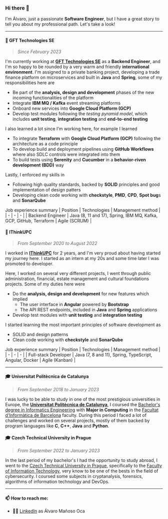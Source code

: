 ### Hi there 👋
I'm Álvaro, just a passionate **Software Engineer**, but I have a great story to tell you about my professional path. Let's take a look!

***

#### 🏢 GFT Technologies SE
> *Since February 2023*

I'm currently working at [**GFT Technologies SE**](https://www.gft.com/) as a **Backend Engineer**, and I'm so happy to be rounded by a very warm and friendly **international environment**. I'm assigned to a private banking project, developing a trade finance platform on microservices and built in **Java** and **Spring**, some of my responsibilities here are
- Be part of the **analysis, design and development** phases of the new incoming functionalities of the platform
- Integrate **IBM MQ / Kafka** event streaming platforms
- Onboard new services into **Google Cloud Platform (GCP)** 
- Develop test modules following the *testing pyramid model*, which includes **unit testing**, **integration testing** and **end-to-end testing**

I also learned a lot since I'm working here, for example I learned
- To integrate **Terraform** with **Google Cloud Platform (GCP)** following the architecture as a code principle
- To develop build and deployment pipelines using **GitHub Workflows** where also SDLC controls were integrated into them
- To build tests using **Serenity** and **Cucumber** in a **behavior-riven development (BDD)** way

Lastly, I enforced my skills in
- Following high quality standards, backed by **SOLID** principles and good implementation of design patters
- Developing clean code working with **checkstyle**, **PMD**, **CPD**, **Spot bug**s and **SonarQube**

Job experience summary
| Position | Technologies | Management method |
| - | - | - |
| Backend Engineer | Java (8, 11 and 17), Spring, IBM MQ, Kafka, GCP, GitHub, Terraform | Agile (SCRUM) |

#### 🏢 IThinkUPC
> *From September 2020 to August 2022*

I worked in [**IThinkUPC**](https://www.ithinkupc.com/) for 2 years, and I'm very proud about having started my journey here. I started as an intern at my 20s and some time later I was promoted to developer.

Here, I worked on several very different projects, I went through public administration, financial, estate management and cultural foundations projects. Some of my duties here were
- Do the **analysis, design and development** for new features which implied
  - The user interface in **Angular** powered by **Bootstrap**
  - The API REST endpoints, included in **Java** and **Spring** applications
- Develop test modules with **unit testing** and **integration testing**

I started learning the most important principles of software development as
- SOLID and design patterns
- Clean code working with **checkstyle** and **SonarQube**

Job experience summary
| Position | Technologies | Management method |
| - | - | - |
| Full-stack Developer | Java (7, 8 and 11), Spring, TypeScript, Angular, Docker | Agile (Kanban) |

***

#### 🎓 Universitat Politècnica de Catalunya
> *From September 2018 to January 2023*

I was lucky to be able to study in one of the most prestigious universities in Europe, the [**Universitat Politècnica de Catalunya**](https://www.upc.edu/), I coursed the [Bachelor's degree in Informatics Engineering](https://www.upc.edu/en/bachelors/informatics-engineering-barcelona-fib) with **Major in Computing** in the [Facultat d'Informàtica de Barcelona](https://www.fib.upc.edu/) faculty. During this period I faced a lot of challenges and worked on several projects, mostly of them backed by program languages like **C**, **C++**, **Java** and **Python**.

#### 🎓 Czech Technical University in Prague
> *From September 2022 to January 2023*

In the last period of my bachelor's I had the opportunity to study abroad, I went to the [Czech Technical University in Prague](https://www.cvut.cz/), specifically to the [Faculty of Information Technology](https://fit.cvut.cz/), very know to be one of the bests in the field of cybersecurity. I coursed some subjects in cryptanalysis, forensics, algorithms of information technology and DevOps.

***

#### 📫 How to reach me:
- 👨‍💼 [LinkedIn](https://linkedin.com/in/alvaromaoc) as Álvaro Mañoso Oca
